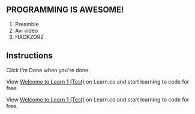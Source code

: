 ## PROGRAMMING IS AWESOME!

1. Preamble
2. Avi video
3. HACKZORZ

## Instructions

Click I'm Done when you're done.
<p class='util--hide'>View <a href='https://learn.co/lessons/welcome-to-learn-1-test'>Welcome to Learn 1 (Test)</a> on Learn.co and start learning to code for free.</p>

<p class='util--hide'>View <a href='https://learn.co/lessons/welcome-to-learn-1-test'>Welcome to Learn 1 (Test)</a> on Learn.co and start learning to code for free.</p>
